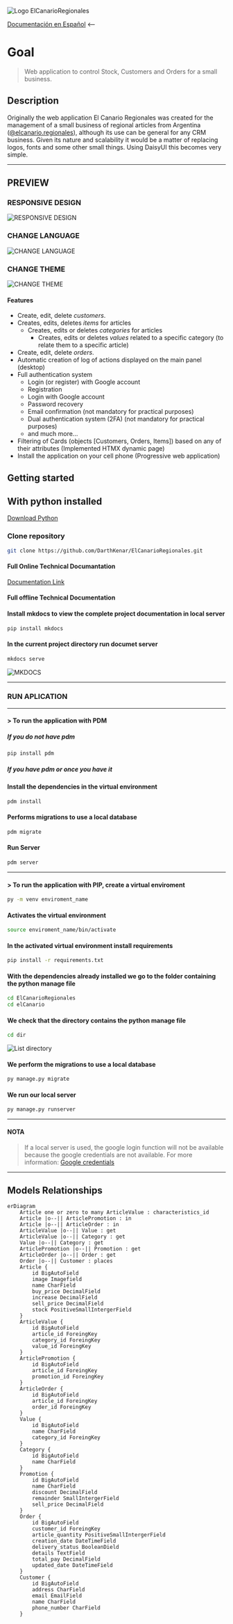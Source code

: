 ![Logo ElCanarioRegionales](docs/images/logo-header.png)

[Documentación en Español][Spanish] <--

# Goal

> Web application to control Stock, Customers and Orders for a small business.

## Description

Originally the web application El Canario Regionales was created for the management of a small business of regional articles from Argentina ([@elcanario.regionales](https://www.instagram.com/elcanario.regionales/)), although its use can be general for any CRM business.
Given its nature and scalability it would be a matter of replacing logos, fonts and some other small things.
Using DaisyUI this becomes very simple.

---

## PREVIEW

### RESPONSIVE DESIGN

![RESPONSIVE DESIGN](docs/images/responsive_design.png)

### CHANGE LANGUAGE

![CHANGE LANGUAGE](docs/images/switch-lenguage.gif)

### CHANGE THEME

![CHANGE THEME](docs/images/switch-theme.gif)

#### Features

- Create, edit, delete _customers_.
- Creates, edits, deletes _items_ for articles
  - Creates, edits or deletes _categories_ for articles
    - Creates, edits or deletes _values_ related to a specific category (to relate them to a specific article)
- Create, edit, delete _orders_.
- Automatic creation of log of actions displayed on the main panel (desktop)
- Full authentication system
  - Login (or register) with Google account
  - Registration
  - Login with Google account
  - Password recovery
  - Email confirmation (not mandatory for practical purposes)
  - Dual authentication system (2FA) (not mandatory for practical purposes)
  - and much more...
- Filtering of Cards (objects [Customers, Orders, Items]) based on any of their attributes (Implemented HTMX dynamic page)
- Install the application on your cell phone (Progressive web application)

## Getting started

## With python installed

[Download Python](https://www.python.org/downloads/release/python-3120/)

### Clone repository

```bash
git clone https://github.com/DarthKenar/ElCanarioRegionales.git
```

#### Full Online Technical Documantation

[Documentation Link](https://darthkenar.github.io/ElCanarioRegionales/)

#### Full offline Technical Documentation

#### Install mkdocs to view the complete project documentation in local server

```bash
pip install mkdocs
```

#### In the current project directory run documet server

```bash
mkdocs serve
```

![MKDOCS](docs/images/mkdocs.png)

---

### RUN APLICATION

---

#### > To run the application with PDM

##### If you do not have pdm

```bash
pip install pdm
```

##### If you have pdm or once you have it

#### Install the dependencies in the virtual environment

```bash
pdm install
```

#### Performs migrations to use a local database

```bash
pdm migrate
```

#### Run Server

```bash
pdm server
```

---

#### > To run the application with PIP, create a virtual enviroment

```bash
py -m venv enviroment_name
```

#### Activates the virtual environment

```bash
source enviroment_name/bin/activate
```

#### In the activated virtual environment install requirements

```bash
pip install -r requirements.txt
```

#### With the dependencies already installed we go to the folder containing the python manage file

```bash
cd ElCanarioRegionales
cd elCanario
```

#### We check that the directory contains the python manage file

```bash
cd dir
```

![List directory](docs/images/path.png)

#### We perform the migrations to use a local database

```bash
py manage.py migrate
```

#### We run our local server

```bash
py manage.py runserver
```

---

#### NOTA

> If a local server is used, the google login function will not be available because the google credentials are not available.
> For more information: [Google credentials](https://console.cloud.google.com/apis/credentials)

---

## Models Relationships

```mermaid
erDiagram 
    Article one or zero to many ArticleValue : characteristics_id
    Article |o--|| ArticlePromotion : in
    Article |o--|| ArticleOrder : in
    ArticleValue |o--|| Value : get
    ArticleValue |o--|| Category : get
    Value |o--|| Category : get
    ArticlePromotion |o--|| Promotion : get
    ArticleOrder |o--|| Order : get
    Order |o--|| Customer : places
    Article {
        id BigAutoField
        image Imagefield
        name CharField
        buy_price DecimalField
        increase DecimalField
        sell_price DecimalField
        stock PositiveSmallIntergerField
    }
    ArticleValue {
        id BigAutoField
        article_id ForeingKey
        category_id ForeingKey
        value_id ForeingKey
    }
    ArticlePromotion {
        id BigAutoField
        article_id ForeingKey
        promotion_id ForeingKey
    }
    ArticleOrder {
        id BigAutoField
        article_id ForeingKey
        order_id ForeingKey
    }
    Value {
        id BigAutoField
        name CharField
        category_id ForeingKey
    }
    Category {
        id BigAutoField
        name CharField
    }
    Promotion {
        id BigAutoField
        name CharField
        discount DecimalField
        remainder SmallIntergerField
        sell_price DecimalField
    }
    Order {
        id BigAutoField
        customer_id ForeingKey
        article_quantity PositiveSmallIntergerField
        creation_date DateTimeField
        delivery_status BooleanDield
        details TextField
        total_pay DecimalField
        updated_date DateTimeField
    }
    Customer {
        id BigAutoField
        address CharField
        email EmailField
        name CharField
        phone_number CharField
    }
```

[Spanish]: /docs/README-ES.md